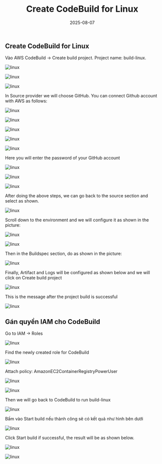 ﻿---
title : "Create CodeBuild for Linux"
date: 2025-08-07
weight : 4 
chapter : false
pre : " <b> 4. </b> "
---
## Create CodeBuild for Linux

Vào AWS CodeBuild → Create build project. Project name: build-linux.

![linux](/ThuanWS/images/4-CreateCodeBuildforLinux/1.png) 

![linux](/ThuanWS/images/4-CreateCodeBuildforLinux/2.png) 

![linux](/ThuanWS/images/4-CreateCodeBuildforLinux/3.png) 

In Source provider we will choose GitHub. You can connect Github account with AWS as follows:

![linux](/ThuanWS/images/4-CreateCodeBuildforLinux/4.png) 

![linux](/ThuanWS/images/4-CreateCodeBuildforLinux/5.png) 

![linux](/ThuanWS/images/4-CreateCodeBuildforLinux/6.png) 

![linux](/ThuanWS/images/4-CreateCodeBuildforLinux/7.png) 

![linux](/ThuanWS/images/4-CreateCodeBuildforLinux/8.png) 

Here you will enter the password of your GitHub account

![linux](/ThuanWS/images/4-CreateCodeBuildforLinux/10.png) 

![linux](/ThuanWS/images/4-CreateCodeBuildforLinux/11.png) 

![linux](/ThuanWS/images/4-CreateCodeBuildforLinux/12.png) 

After doing the above steps, we can go back to the source section and select as shown.

![linux](/ThuanWS/images/4-CreateCodeBuildforLinux/13.png)

Scroll down to the environment and we will configure it as shown in the picture:

![linux](/ThuanWS/images/4-CreateCodeBuildforLinux/14.png)

![linux](/ThuanWS/images/4-CreateCodeBuildforLinux/15.png)

Then in the Buildspec section, do as shown in the picture:

![linux](/ThuanWS/images/4-CreateCodeBuildforLinux/16.png)

Finally, Artifact and Logs will be configured as shown below and we will click on Create build project

![linux](/ThuanWS/images/4-CreateCodeBuildforLinux/17.png)

This is the message after the project build is successful

![linux](/ThuanWS/images/4-CreateCodeBuildforLinux/18.png)

## Gán quyền IAM cho CodeBuild

Go to IAM → Roles

![linux](/ThuanWS/images/4-CreateCodeBuildforLinux/19.png)

Find the newly created role for CodeBuild

![linux](/ThuanWS/images/4-CreateCodeBuildforLinux/20.png)

Attach policy: AmazonEC2ContainerRegistryPowerUser

![linux](/ThuanWS/images/4-CreateCodeBuildforLinux/21.png)

![linux](/ThuanWS/images/4-CreateCodeBuildforLinux/22.png)

Then we will go back to CodeBuild to run build-linux

![linux](/ThuanWS/images/4-CreateCodeBuildforLinux/23.png)

Bấm vào Start build nếu thành công sẽ có kết quả như hình bên dưới

![linux](/ThuanWS/images/4-CreateCodeBuildforLinux/24.png)

Click Start build if successful, the result will be as shown below.

![linux](/ThuanWS/images/4-CreateCodeBuildforLinux/25.png)

![linux](/ThuanWS/images/4-CreateCodeBuildforLinux/26.png)